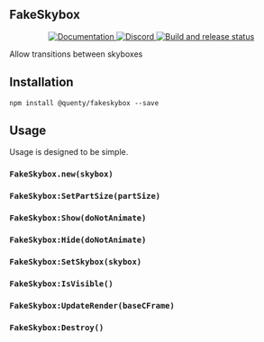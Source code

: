 ## FakeSkybox
<div align="center">
  <a href="http://quenty.github.io/api/">
    <img src="https://img.shields.io/badge/docs-website-green.svg" alt="Documentation" />
  </a>
  <a href="https://discord.gg/mhtGUS8">
    <img src="https://img.shields.io/badge/discord-nevermore-blue.svg" alt="Discord" />
  </a>
  <a href="https://github.com/Quenty/NevermoreEngine/actions">
    <img src="https://github.com/Quenty/NevermoreEngine/actions/workflows/build.yml/badge.svg" alt="Build and release status" />
  </a>
</div>

Allow transitions between skyboxes

## Installation
```
npm install @quenty/fakeskybox --save
```

## Usage
Usage is designed to be simple.

### `FakeSkybox.new(skybox)`

### `FakeSkybox:SetPartSize(partSize)`

### `FakeSkybox:Show(doNotAnimate)`

### `FakeSkybox:Hide(doNotAnimate)`

### `FakeSkybox:SetSkybox(skybox)`

### `FakeSkybox:IsVisible()`

### `FakeSkybox:UpdateRender(baseCFrame)`

### `FakeSkybox:Destroy()`

